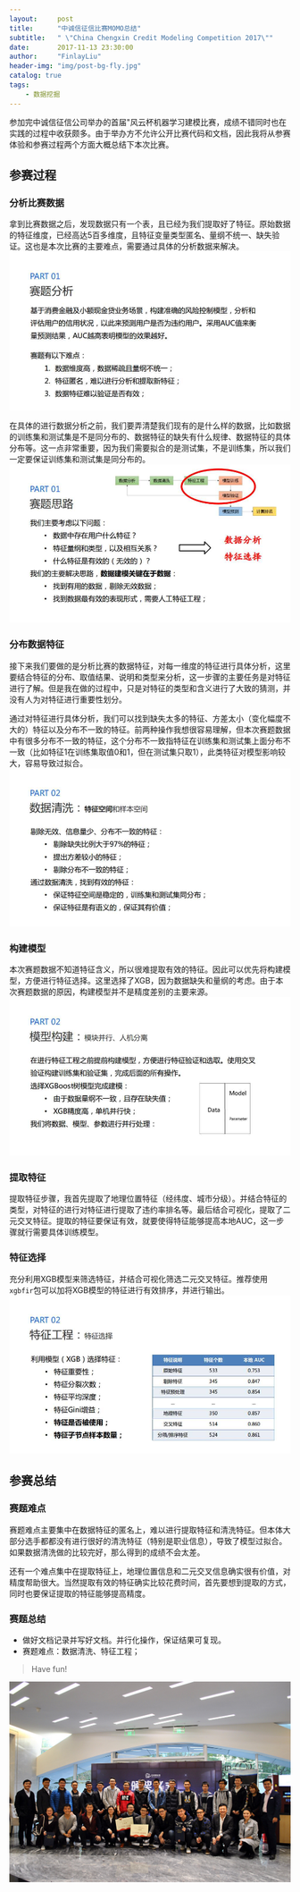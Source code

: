 ```yaml
---
layout:     post
title:      "中诚信征信比赛MOMO总结"
subtitle:   " \"China Chengxin Credit Modeling Competition 2017\""
date:       2017-11-13 23:30:00
author:     "FinlayLiu"
header-img: "img/post-bg-fly.jpg"
catalog: true
tags:
    - 数据挖掘
---
```


参加完中诚信征信公司举办的首届"风云杯机器学习建模比赛，成绩不错同时也在实践的过程中收获颇多。由于举办方不允许公开比赛代码和文档，因此我将从参赛体验和参赛过程两个方面大概总结下本次比赛。

## 参赛过程

### 分析比赛数据

拿到比赛数据之后，发现数据只有一个表，且已经为我们提取好了特征。原始数据的特征维度，已经高达5百多维度，且特征变量类型匿名、量纲不统一、缺失验证。这也是本次比赛的主要难点，需要通过具体的分析数据来解决。
![](/img/post/ccx-modeling/analysis.jpg)

在具体的进行数据分析之前，我们要弄清楚我们现有的是什么样的数据，比如数据的训练集和测试集是不是同分布的、数据特征的缺失有什么规律、数据特征的具体分布等。这一点非常重要，因为我们需要拟合的是测试集，不是训练集，所以我们一定要保证训练集和测试集是同分布的。
![](/img/post/ccx-modeling/solution.jpg)

### 分布数据特征

接下来我们要做的是分析比赛的数据特征，对每一维度的特征进行具体分析，这里要结合特征的分布、取值结果、说明和类型来分析，这一步骤的主要任务是对特征进行了解。但是我在做的过程中，只是对特征的类型和含义进行了大致的猜测，并没有人为对特征进行重要性划分。

通过对特征进行具体分析，我们可以找到缺失太多的特征、方差太小（变化幅度不大的）特征以及分布不一致的特征。前两种操作我想很容易理解，但本次赛题数据中有很多分布不一致的特征，这个分布不一致指特征在训练集和测试集上面分布不一致（比如特征1在训练集取值0和1，但在测试集只取1），此类特征对模型影响较大，容易导致过拟合。
![](/img/post/ccx-modeling/clean.jpg)

### 构建模型

本次赛题数据不知道特征含义，所以很难提取有效的特征。因此可以优先将构建模型，方便进行特征选择。这里选择了XGB，因为数据缺失和量纲的考虑。由于本次赛题数据的原因，构建模型并不是精度差别的主要来源。
![](/img/post/ccx-modeling/model.jpg)

### 提取特征

提取特征步骤，我首先提取了地理位置特征（经纬度、城市分级）。并结合特征的类型，对特征的进行对特征进行提取了违约率排名等。最后结合可视化，提取了二元交叉特征。提取的特征要保证有效，就要使得特征能够提高本地AUC，这一步骤就行需要具体训练模型。

### 特征选择

充分利用XGB模型来筛选特征，并结合可视化筛选二元交叉特征。推荐使用`xgbfir`包可以加将XGB模型的特征进行有效排序，并进行输出。
![](/img/post/ccx-modeling/feature_select.jpg)

## 参赛总结

### 赛题难点

赛题难点主要集中在数据特征的匿名上，难以进行提取特征和清洗特征。但本体大部分选手都都没有进行很好的清洗特征（特别是职业信息），导致了模型过拟合。如果数据清洗做的比较完好，那么得到的成绩不会太差。

还有一个难点集中在提取特征上，地理位置信息和二元交叉信息确实很有价值，对精度帮助很大。当然提取有效的特征确实比较花费时间，首先要想到提取的方式，同时也要保证提取的特征能够提高精度。

### 赛题总结

- 做好文档记录并写好文档。并行化操作，保证结果可复现。
- 赛题难点：数据清洗、特征工程；

> Have fun!

![](/img/post/ccx-modeling/WechatIMG33.jpeg)
